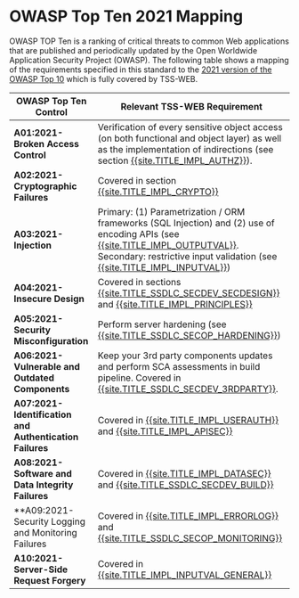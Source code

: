 # OWASP Top Ten 2021 Mapping

OWASP TOP Ten is a ranking of critical threats to common Web applications that are published and periodically updated by the Open Worldwide Application Security Project (OWASP). The following table shows a mapping of the requirements specified in this standard to the [2021 version of the OWASP Top 10](https://owasp.org/www-project-top-ten/) which is fully covered by TSS-WEB.

| OWASP Top Ten Control  | Relevant TSS-WEB Requirement |
| ------------- | ------------- |
| **A01:2021-Broken Access Control** | Verification of every sensitive object access (on both functional and object layer) as well as the implementation of indirections (see section [{{site.TITLE_IMPL_AUTHZ}}]({{site.URL_IMPL_AUTHZ}})).  |
| **A02:2021-Cryptographic Failures** | Covered in section [{{site.TITLE_IMPL_CRYPTO}}]({{site.URL_IMPL_CRYPTO}}) |
| **A03:2021-Injection**  | Primary: (1) Parametrization / ORM frameworks (SQL Injection) and (2) use of encoding APIs (see [{{site.TITLE_IMPL_OUTPUTVAL}}]({{site.URL_IMPL_OUTPUTVAL}}). Secondary: restrictive input validation (see [{{site.TITLE_IMPL_INPUTVAL}}]({{site.URL_IMPL_INPUTVAL}}))|
| **A04:2021-Insecure Design** | Covered in sections [{{site.TITLE_SSDLC_SECDEV_SECDESIGN}}]({{site.URL_SSDLC_SECDEV_SECDESIGN}}) and [{{site.TITLE_IMPL_PRINCIPLES}}]({{site.URL_IMPL_PRINCIPLES}}) |
| **A05:2021-Security Misconfiguration** | Perform server hardening (see [{{site.TITLE_SSDLC_SECOP_HARDENING}}]({{site.URL_SSDLC_SECOPP_HARDENING}})) |
| **A06:2021-Vulnerable and Outdated Components**  | Keep your 3rd party components updates and perform SCA assessments in build pipeline. Covered in [{{site.TITLE_SSDLC_SECDEV_3RDPARTY}}]({{site.URL_SSDLC_SECDEV_3RDPARTY}}). |
| **A07:2021-Identification and Authentication Failures** | Covered in [{{site.TITLE_IMPL_USERAUTH}}]({{site.URL_IMPL_USERAUTH}}) and [{{site.TITLE_IMPL_APISEC}}]({{site.URL_IMPL_APISEC}}) |
| **A08:2021-Software and Data Integrity Failures** | Covered in [{{site.TITLE_IMPL_DATASEC}}]({{site.URL_IMPL_DATASEC}}) and [{{site.TITLE_SSDLC_SECDEV_BUILD}}]({{site.URL_SSDLC_SECDEV_BUILD}}) |
| **A09:2021-Security Logging and Monitoring Failures  | Covered in [{{site.TITLE_IMPL_ERRORLOG}}]({{site.URL_IMPL_ERRORLOG}}) and [{{site.TITLE_SSDLC_SECOP_MONITORING}}]({{site.URL_SSDLC_SECOPP_MONITORING}}) |
| **A10:2021-Server-Side Request Forgery** | Covered in [{{site.TITLE_IMPL_INPUTVAL_GENERAL}}]({{site.URL_IMPL_INPUTVAL_GENERAL}}) |
